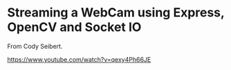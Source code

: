 # Streaming a WebCam using Express, OpenCV and Socket IO
From Cody Seibert.

https://www.youtube.com/watch?v=qexy4Ph66JE


